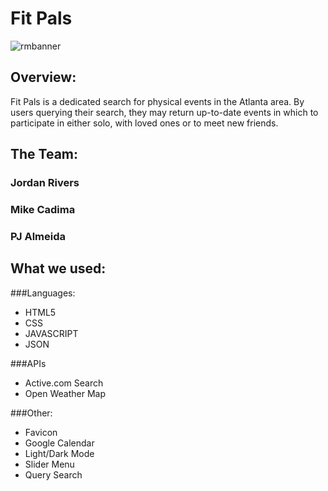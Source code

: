 # Fit Pals
![rmbanner](https://user-images.githubusercontent.com/63179764/87181998-47556480-c2b1-11ea-98f7-b886a0f5f031.jpg)
## Overview: 
Fit Pals is a dedicated search for physical events in the Atlanta area. By users querying their search, they may return up-to-date events in which to participate in either solo, with loved ones or to meet new friends.

## The Team:
### Jordan Rivers

### Mike Cadima

### PJ Almeida

## What we used:
###Languages:
- HTML5
- CSS
- JAVASCRIPT
- JSON

###APIs
- Active.com Search
- Open Weather Map

###Other:
- Favicon
- Google Calendar
- Light/Dark Mode
- Slider Menu
- Query Search


